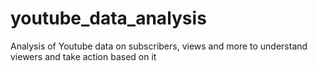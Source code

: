 # youtube_data_analysis
Analysis of Youtube data on subscribers, views and more to understand viewers and take action based on it

